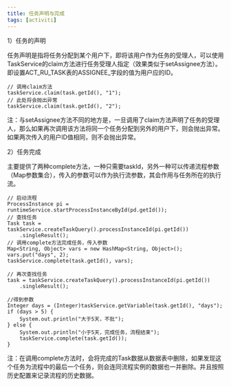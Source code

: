 ```yaml
---
title: 任务声明与完成
tags: [activiti]
---
```


1）任务的声明

任务声明是指将任务分配到某个用户下，即将该用户作为任务的受理人，可以使用TaskService的claim方法进行任务受理人指定（效果类似于setAssignee方法）。即设置ACT_RU_TASK表的ASSIGNEE_字段的值为用户应的ID。

```
// 调用claim方法
taskService.claim(task.getId(), "1");
// 此处将会抛出异常
taskService.claim(task.getId(), "2");
```

注：与setAssignee方法不同的地方是，一旦调用了claim方法声明了任务的受理人，那么如果再次调用该方法将同一个任务分配到另外的用户下，则会抛出异常。如果两次传入的用户ID值相同，则不会抛出异常。

2）任务完成

主要提供了两种complete方法，一种只需要taskId，另外一种可以传递流程参数（Map参数集合），传入的参数可以作为执行流参数，其会作用与任务所在的执行流。

```
// 启动流程
ProcessInstance pi = runtimeService.startProcessInstanceById(pd.getId());
// 查找任务
Task task = taskService.createTaskQuery().processInstanceId(pi.getId())
    .singleResult();
// 调用complete方法完成任务，传入参数
Map<String, Object> vars = new HashMap<String, Object>();
vars.put("days", 2);
taskService.complete(task.getId(), vars);

// 再次查找任务
task = taskService.createTaskQuery().processInstanceId(pi.getId())
    .singleResult();

//得到参数
Integer days = (Integer)taskService.getVariable(task.getId(), "days");
if (days > 5) {
    System.out.println("大于5天，不批");
} else {
    System.out.println("小于5天，完成任务，流程结束");
    taskService.complete(task.getId());
}
```

注：在调用complete方法时，会将完成的Task数据从数据表中删除，如果发现这个任务为流程中的最后一个任务，则会连同流程实例的数据也一并删除。并且按照历史配置来记录流程的历史数据。